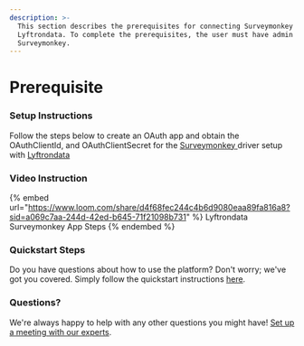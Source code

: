 ```yaml
---
description: >-
  This section describes the prerequisites for connecting Surveymonkey to
  Lyftrondata. To complete the prerequisites, the user must have admin access to
  Surveymonkey.
---
```


# Prerequisite

<mark style="color:blue;"></mark>

### Setup Instructions

Follow the steps below to create an OAuth app and obtain the OAuthClientId, and OAuthClientSecret for the [Surveymonkey](https://www.lyftrondata.com/integration/marketing-analytics/survey-monkey/)[ ](https://www.lyftrondata.com/integration/freshdesk/)driver setup with [Lyftrondata](https://www.lyftrondata.com)

### Video Instruction

{% embed url="https://www.loom.com/share/d4f68fec244c4b6d9080eaa89fa816a8?sid=a069c7aa-244d-42ed-b645-71f21098b731" %}
Lyftrondata Surveymonkey App Steps
{% endembed %}

### Quickstart Steps

Do you have questions about how to use the platform? Don't worry; we've got you covered. Simply follow the quickstart instructions [here](../../../quickstart-steps.md).

### Questions? <a href="#questions" id="questions"></a>

We're always happy to help with any other questions you might have! [Set up a meeting with our experts](https://www.lyftrondata.com/book-a-meeting/).

